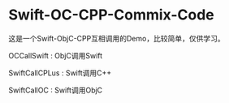 # Swift-OC-CPP-Commix-Code

这是一个Swift-ObjC-CPP互相调用的Demo，比较简单，仅供学习。

OCCallSwift : ObjC调用Swift

SwiftCallCPLus : Swift调用C++

SwiftCallOC : Swift调用ObjC
